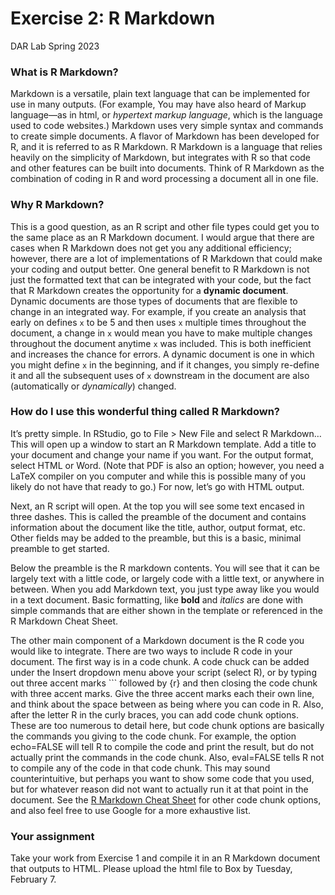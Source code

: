 Exercise 2: R Markdown
================
DAR Lab
Spring 2023

### What is R Markdown?

Markdown is a versatile, plain text language that can be implemented for
use in many outputs. (For example, You may have also heard of Markup
language—as in html, or *hypertext markup language*, which is the
language used to code websites.) Markdown uses very simple syntax and
commands to create simple documents. A flavor of Markdown has been
developed for R, and it is referred to as R Markdown. R Markdown is a
language that relies heavily on the simplicity of Markdown, but
integrates with R so that code and other features can be built into
documents. Think of R Markdown as the combination of coding in R and
word processing a document all in one file.

### Why R Markdown?

This is a good question, as an R script and other file types could get
you to the same place as an R Markdown document. I would argue that
there are cases when R Markdown does not get you any additional
efficiency; however, there are a lot of implementations of R Markdown
that could make your coding and output better. One general benefit to R
Markdown is not just the formatted text that can be integrated with your
code, but the fact that R Markdown creates the opportunity for a
**dynamic document**. Dynamic documents are those types of documents
that are flexible to change in an integrated way. For example, if you
create an analysis that early on defines `x` to be 5 and then uses `x`
multiple times throughout the document, a change in `x` would mean you
have to make multiple changes throughout the document anytime `x` was
included. This is both inefficient and increases the chance for errors.
A dynamic document is one in which you might define `x` in the
beginning, and if it changes, you simply re-define it and all the
subsequent uses of `x` downstream in the document are also
(automatically or *dynamically*) changed.

### How do I use this wonderful thing called R Markdown?

It’s pretty simple. In RStudio, go to File \> New File and select R
Markdown… This will open up a window to start an R Markdown template.
Add a title to your document and change your name if you want. For the
output format, select HTML or Word. (Note that PDF is also an option;
however, you need a LaTeX compiler on you computer and while this is
possible many of you likely do not have that ready to go.) For now,
let’s go with HTML output.

Next, an R script will open. At the top you will see some text encased
in three dashes. This is called the preamble of the document and
contains information about the document like the title, author, output
format, etc. Other fields may be added to the preamble, but this is a
basic, minimal preamble to get started.

Below the preamble is the R markdown contents. You will see that it can
be largely text with a little code, or largely code with a little text,
or anywhere in between. When you add Markdown text, you just type away
like you would in a text document. Basic formatting, like **bold** and
*italics* are done with simple commands that are either shown in the
template or referenced in the R Markdown Cheat Sheet.

The other main component of a Markdown document is the R code you would
like to integrate. There are two ways to include R code in your
document. The first way is in a code chunk. A code chuck can be added
under the Insert dropdown menu above your script (select R), or by
typing out three accent marks \`\`\` followed by {r} and then closing
the code chunk with three accent marks. Give the three accent marks each
their own line, and think about the space between as being where you can
code in R. Also, after the letter R in the curly braces, you can add
code chunk options. These are too numerous to detail here, but code
chunk options are basically the commands you giving to the code chunk.
For example, the option echo=FALSE will tell R to compile the code and
print the result, but do not actually print the commands in the code
chunk. Also, eval=FALSE tells R not to compile any of the code in that
code chunk. This may sound counterintuitive, but perhaps you want to
show some code that you used, but for whatever reason did not want to
actually run it at that point in the document. See the [R Markdown Cheat
Sheet](https://rstudio.com/wp-content/uploads/2015/02/rmarkdown-cheatsheet.pdf)
for other code chunk options, and also feel free to use Google for a
more exhaustive list.

### Your assignment

Take your work from Exercise 1 and compile it in an R Markdown document
that outputs to HTML. Please upload the html file to Box by Tuesday,
February 7.
